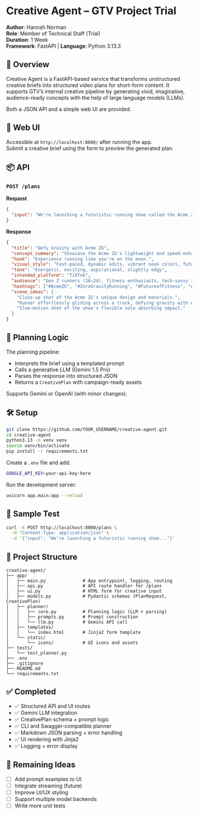 # Creative Agent – GTV Project Trial

**Author**: Hannah Norman  
**Role**: Member of Technical Staff (Trial)  
**Duration**: 1 Week  
**Framework**: FastAPI | **Language**: Python 3.13.3

## 🚀 Overview

Creative Agent is a FastAPI-based service that transforms unstructured creative briefs into structured video plans for short-form content. It supports GTV’s internal creative pipeline by generating vivid, imaginative, audience-ready concepts with the help of large language models (LLMs).

Both a JSON API and a simple web UI are provided.

## 📱 Web UI

Accessible at `http://localhost:8000/` after running the app.  
Submit a creative brief using the form to preview the generated plan.

## 📦 API

### `POST /plans`

**Request**
```json
{
  "input": "We're launching a futuristic running shoe called the Acme ZG. It's lightweight, zero-gravity inspired, and designed for speed. Target audience is Gen Z runners on TikTok."
}
```

**Response**
```json
{
  "title": "Defy Gravity with Acme ZG",
  "concept_summary": "Showcase the Acme ZG's lightweight and speed-enhancing features through visually captivating demonstrations of its 'zero-gravity' feel, targeting Gen Z runners on TikTok.",
  "hook": "Experience running like you're on the moon.",
  "visual_style": "Fast-paced, dynamic edits, vibrant neon colors, futuristic UI elements, slow-motion shots highlighting the shoe's design and flexibility.",
  "tone": "Energetic, exciting, aspirational, slightly edgy",
  "intended_platform": "TikTok",
  "audience": "Gen Z runners (16–24), fitness enthusiasts, tech-savvy individuals",
  "hashtags": ["#AcmeZG", "#ZeroGravityRunning", "#FutureofFitness", "#RunFaster", "#FitnessTok"],
  "scene_ideas": [
    "Close-up shot of the Acme ZG's unique design and materials.",
    "Runner effortlessly gliding across a track, defying gravity with each stride.",
    "Slow-motion shot of the shoe's flexible sole absorbing impact."
  ]
}
```

## 🧠 Planning Logic

The planning pipeline:
- Interprets the brief using a templated prompt
- Calls a generative LLM (Gemini 1.5 Pro)
- Parses the response into structured JSON
- Returns a `CreativePlan` with campaign-ready assets

Supports Gemini or OpenAI (with minor changes).

## 🛠 Setup

```bash
git clone https://github.com/YOUR_USERNAME/creative-agent.git
cd creative-agent
python3.13 -m venv venv
source venv/bin/activate
pip install -r requirements.txt
```

Create a `.env` file and add:
```bash
GOOGLE_API_KEY=your-api-key-here
```

Run the development server:
```bash
uvicorn app.main:app --reload
```

## 🧪 Sample Test

```bash
curl -X POST http://localhost:8000/plans \
  -H "Content-Type: application/json" \
  -d '{"input": "We’re launching a futuristic running shoe..."}'
```

## 📁 Project Structure

```
creative-agent/
├── app/
│   ├── main.py              # App entrypoint, logging, routing
│   ├── api.py               # API route handler for /plans
│   ├── ui.py                # HTML form for creative input
│   ├── models.py            # Pydantic schemas (PlanRequest, CreativePlan)
│   ├── planner/
│   │   ├── core.py          # Planning logic (LLM + parsing)
│   │   ├── prompts.py       # Prompt construction
│   │   └── llm.py           # Gemini API call
│   ├── templates/
│   │   └── index.html       # Jinja2 form template
│   └── static/
│       └── icons/           # UI icons and assets
├── tests/
│   └── test_planner.py
├── .env
├── .gitignore
├── README.md
└── requirements.txt
```

## ✅ Completed

- ✅ Structured API and UI routes
- ✅ Gemini LLM integration
- ✅ CreativePlan schema + prompt logic
- ✅ CLI and Swagger-compatible planner
- ✅ Markdown JSON parsing + error handling
- ✅ UI rendering with Jinja2
- ✅ Logging + error display

## 📌 Remaining Ideas

- [ ] Add prompt examples to UI
- [ ] Integrate streaming (future)
- [ ] Improve UI/UX styling
- [ ] Support multiple model backends
- [ ] Write more unit tests
